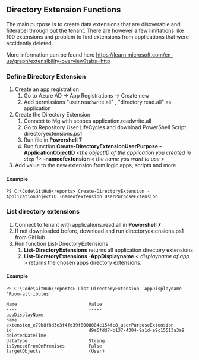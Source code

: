 ## Directory Extension Functions

The main purpose is to create data extensions that are disoverable and filterabel through out the tenant. There are however a few limitations like 100 extensions and problem to find extensions from applications that were accidently deleted. 

More information can be found here https://learn.microsoft.com/en-us/graph/extensibility-overview?tabs=http

### Define Directory Extension

1. Create an app registration
    1. Go to Azure AD -> App Registrations -> Create new
    1. Add permissions "user.readwrite.all" , "directory.read.all" as application
1. Create the Directory Extension
   1.  Connect to Mg with scopes application.readwrite.all
    2. Go to Repository User LifeCycles and download PowerShell Script directoryextensions.ps1
    3. Run file  in __Powershell 7__
    4. Run function __Create-DirectoryExtensionUserPurpose -ApplicationObjectID__ _<the objectID of the application you created in step 1>_ __-nameofextension__ _< the name you want to use >_
2. Add value to the new extension from logic apps, scripts and more 

#### Example

```
PS C:\Code\GitHub\reports> Create-DirectoryExtension -ApplicationObjectID -nameofextension UserPurposeExtension

```




### List directory extensions

1. Connect to tenant with applications.read.all in __Powershell 7__
2. If not downloaded before, download and run directoryextensions.ps1 from GitHub
3. Run function List-DirectoryExtensions
    1. __List-DirectoryExtensions__ returns all application directory extensions
    1. __List-DicretoryExtensions -AppDisplayname__ _< displayname of app >_  returns the chosen apps directory extensions.
#### Example 

```
PS C:\Code\GitHub\reports> List-DirectoryExtension -AppDisplayname 'Room-attributes'

Name                           Value
----                           -----
appDisplayName
name                           extension_e79b8f8d3e3f4fd39f8008084c154fc8_userPurposeExtension
id                             d9a6fdd7-b137-4304-9a1d-e9c15513a3a9
deletedDateTime
dataType                       String
isSyncedFromOnPremises         False
targetObjects                  {User}
```
